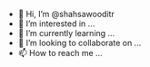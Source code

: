 - 👋 Hi, I’m @shahsawooditr
- 👀 I’m interested in ...
- 🌱 I’m currently learning ...
- 💞️ I’m looking to collaborate on ...
- 📫 How to reach me ...

<!---
shahsawooditr/shahsawooditr is a ✨ special ✨ repository because its `README.md` (this file) appears on your GitHub profile.
You can click the Preview link to take a look at your changes.
--->
